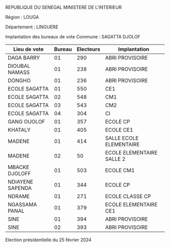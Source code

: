 REPUBLIQUE DU SENEGAL MINISTERE DE L'INTERIEUR

Région : LOUGA

Département : LINGUERE

Implantation des bureaux de vote Commune : SAGATTA DJOLOF

| Lieu de vote | Bureau | Electeurs | Implantation |
| - | - | - | - |
| DAGA BARRY | 01 | 290 | ABRI PROVISOIRE |
| DIOUBAL NAMASS | 01 | 238 | ABRI PROVISOIRE |
| DONGHO | 01 | 236 | ABRI PROVISOIRE |
| ECOLE SAGATTA | 01 | 550 | CE1 |
| ECOLE SAGATTA | 02 | 548 | CM1 |
| ECOLE SAGATTA | 03 | 543 | CM2 |
| ECOLE SAGATTA | 04 | 304 | CI |
| GANG OUOLOF | 01 | 357 | ECOLE CP |
| KHATALY | 01 | 405 | ECOLE CE1 |
| MADENE | 01 | 414 | SALLE ECOLE ELEMENTAIRE |
| MADENE | 02 | 50 | ECOLE ELEMENTAIRE SALLE 2 |
| MBACKE DJOLOFF | 01 | 503 | ECOLE CM1 |
| NDIAYENE SAPENDA | 01 | 344 | ECOLE CP |
| NDRAME | 01 | 271 | ECOLE CLASSE CP |
| NGASSAMA PANAL | 01 | 379 | ECOLE ELEMENTAIRE CE1 |
| SINE | 01 | 394 | ABRI PROVISOIRE |
| SINE | 02 | 393 | ABRI PROVISOIRE |

<!-- PageNumber="15/20" -->

Election présidentielle du 25 février 2024
